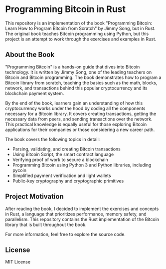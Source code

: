 # Programming Bitcoin in Rust

This repository is an implementation of the book "Programming Bitcoin: Learn How to Program Bitcoin from Scratch" by Jimmy Song, but in Rust. The original book teaches Bitcoin programming using Python, but this project is an attempt to work through the exercises and examples in Rust.

## About the Book

"Programming Bitcoin" is a hands-on guide that dives into Bitcoin technology. It is written by Jimmy Song, one of the leading teachers on Bitcoin and Bitcoin programming. The book demonstrates how to program a Bitcoin library from scratch, teaching the basics such as the math, blocks, network, and transactions behind this popular cryptocurrency and its blockchain payment system.

By the end of the book, learners gain an understanding of how this cryptocurrency works under the hood by coding all the components necessary for a Bitcoin library. It covers creating transactions, getting the necessary data from peers, and sending transactions over the network. This practical knowledge is equally useful for those exploring Bitcoin applications for their companies or those considering a new career path.

The book covers the following topics in detail:
- Parsing, validating, and creating Bitcoin transactions
- Using Bitcoin Script, the smart contract language
- Verifying proof of work to secure a blockchain
- Programming Bitcoin using Python 3 and Python libraries, including pycoin
- Simplified payment verification and light wallets
- Public-key cryptography and cryptographic primitives

## Project Motivation

After reading the book, I decided to implement the exercises and concepts in Rust, a language that prioritizes performance, memory safety, and parallelism. This repository contains the Rust implementation of the Bitcoin library that is built throughout the book.

For more information, feel free to explore the source code.

## License

MIT License